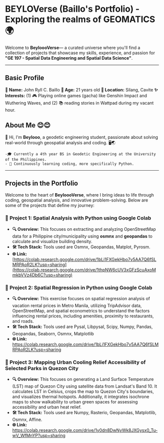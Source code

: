 # BEYLOVerse (Baillo's Portfolio) - Exploring the realms of GEOMATICS 🌍

Welcome to **BeyloooVerse**— a curated universe where you'll find a collection of projects that showcase my skills, experience, and passion for **"GE 197 - Spatial Data Engineering and Spatial Data Science"**.

---
## Basic Profile
  **👤 Name:** John Ryll C. Baillo
  **📅 Age:** 21 years old
  **📍 Location:** Silang, Cavite
  **✨ Interests:** (1) 🎮 Playing online games (gacha) like Genshin Impact and Wuthering Waves, and (2) 📚 reading stories in Wattpad during my vacant hour.

## About Me 😊😊

👋 Hi, I'm **Beylooo**, a geodetic engineering student, passionate about solving real-world through geospatial analysis and coding. 🖥️🌏

    -🎓 Currently a 4th year BS in Geodetic Engineering at the University of the Philippines.
    - 🌱 Continuously learning coding, more specifically Python.

---
## **Projects in the Portfolio**
Welcome to the heart of **BeyloooVerse**, where I bring ideas to life through coding, geospatial analysis, and innovative problem-solving. 
Below are some of the projects that define my journey:

### 🌟 **Project 1: Spatial Analysis with Python using Google Colab**  
- **🔍 Overview:** This focuses on extracting and analyzing OpenStreetMap data for a Philippine city/municipality using **osmnx** and **geopandas** to calculate and visualize building density. 
- **🛠️ Tech Stack:** Tools used are Osmnx, Geopandas, Matplot, Pyrosm.
- **🌐 Link:** [https://colab.research.google.com/drive/1bLi1FXGekHbo7v5AA7Q6fSLMRPAoR2LK?usp=sharing](https://colab.research.google.com/drive/1thpNW6cUV3xGFzScuAxoMmkbVVz4Db6C?usp=sharing)

### 🌙 **Project 2: Spatial Regression in Python using Google Colab**  
- **🔍 Overview:** This exercise focuses on spatial regression analysis of vacation rental prices in Metro Manila, utilizing TripAdvisor data, OpenStreetMap, and spatial econometrics to understand the factors influencing rental prices, including amenities, proximity to restaurants, and roads. 
- **🛠️ Tech Stack:** Tools used are Pysal, Libpysal, Scipy, Numpy, Pandas, Geopandas, Seaborn, Osmnx, Matplotlib
- **🌐 Link:** https://colab.research.google.com/drive/1bLi1FXGekHbo7v5AA7Q6fSLMRPAoR2LK?usp=sharing

### 🌠 **Project 3: Mapping Urban Cooling Relief Accessibility of Selected Parks in Quezon City**  
- **🔍 Overview:** This focuses on generating a Land Surface Temperature (LST) map of Quezon City using satellite data from Landsat's Band 10. It calculates LST in Celsius, crops the map to Quezon City's boundaries, and visualizes thermal hotspots. Additionally, it integrates isochrone maps to show walkability to urban green spaces for assessing accessibility and urban heat relief.  
- **🛠️ Tech Stack:** Tools used are Numpy, Rasterio, Geopandas, Matplotlib, Osmnx, Affine.
- **🌐 Link:** https://colab.research.google.com/drive/1y0dn8DwNyWk8JXGysx0_Tu-wV_WfMnYP?usp=sharing 
